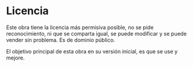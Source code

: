 
Licencia
========

Este obra tiene la licencia más permisiva posible, no se pide reconocimiento, ni que se comparta igual, se puede modificar y se puede vender sin problema. Es de dominio público.

El objetivo principal de esta obra en su versión inicial, es que se use y mejore.

<span data-partial="cc0"></span>